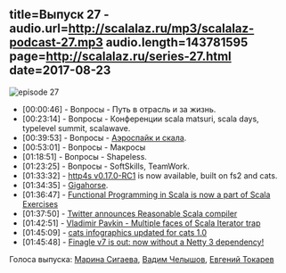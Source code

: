 title=Выпуск 27 - 
audio.url=http://scalalaz.ru/mp3/scalalaz-podcast-27.mp3
audio.length=143781595
page=http://scalalaz.ru/series-27.html
date=2017-08-23
----
![episode 27](img/episode27.jpg)

- <span>[00:00:46]</span> - Вопросы - Путь в отрасль и за жизнь.
- <span>[00:23:14]</span> - Вопросы - Конференции scala matsuri, scala days, typelevel summit, scalawave.
- <span>[00:39:53]</span> - Вопросы - [Аэроспайк и скала](https://github.com/TinkoffCreditSystems/aerospike-scala).
- <span>[00:53:01]</span> - Вопросы - Макросы
- <span>[01:18:51]</span> - Вопросы - Shapeless.
- <span>[01:23:25]</span> - Вопросы - SoftSkills, TeamWork.
- <span>[01:33:32]</span> - [http4s v0.17.0-RC1](https://github.com/http4s/http4s/releases/tag/v0.17.0-RC1) is now available, built on fs2 and cats.
- <span>[01:34:35]</span> - [Gigahorse](https://github.com/eed3si9n/gigahorse).
- <span>[01:36:47]</span> - [Functional Programming in Scala is now a part of Scala Exercises](https://www.47deg.com/blog/fp-in-scala/)
- <span>[01:37:50]</span> - [Twitter announces Reasonable Scala compiler](https://www.reddit.com/r/scala/comments/6ubuix/twitter_announces_reasonable_scala_compiler_an/)
- <span>[01:42:51]</span> - [Vladimir Pavkin - Multiple faces of Scala Iterator trap](http://pavkin.ru/multiple-faces-of-scala-iterator-trap/)
- <span>[01:45:09]</span> - [cats infographics updated for cats 1.0](https://github.com/tpolecat/cats-infographic)
- <span>[01:45:48]</span> - [Finagle v7 is out: now without a Netty 3 dependency!](http://finagle.github.io/blog/2017/08/17/release-notes-7-00/)

Голоса выпуска: [Марина Сигаева](https://twitter.com/BesseIFunction), [Вадим Челышов](http://github.com/dos65), [Евгений Токарев](http://github.com/strobe)
